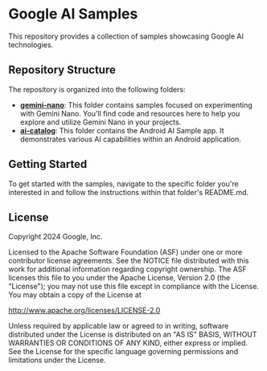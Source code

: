 # Google AI Samples

This repository provides a collection of samples showcasing Google AI technologies.

## Repository Structure

The repository is organized into the following folders:

* [**gemini-nano**](gemini-nano/): This folder contains samples focused on experimenting with 
Gemini Nano. You'll find code and resources here to help you explore and utilize Gemini Nano in 
your projects.
* [**ai-catalog**](ai-catalog): This folder contains the Android AI Sample app. It demonstrates 
various AI capabilities within an Android application.

## Getting Started

To get started with the samples, navigate to the specific folder you're interested in and follow
the instructions within that folder's README.md.

## License

Copyright 2024 Google, Inc.

Licensed to the Apache Software Foundation (ASF) under one or more contributor
license agreements. See the NOTICE file distributed with this work for
additional information regarding copyright ownership. The ASF licenses this file
to you under the Apache License, Version 2.0 (the "License"); you may not use
this file except in compliance with the License. You may obtain a copy of the
License at

http://www.apache.org/licenses/LICENSE-2.0

Unless required by applicable law or agreed to in writing, software distributed
under the License is distributed on an "AS IS" BASIS, WITHOUT WARRANTIES OR
CONDITIONS OF ANY KIND, either express or implied. See the License for the
specific language governing permissions and limitations under the License.
